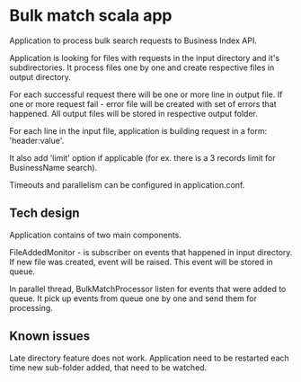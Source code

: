 # Bulk match scala app

Application to process bulk search requests to Business Index API.

Application is looking for files with requests in the input directory and it's subdirectories.
It process files one by one and create respective files in output directory.

For each successful request there will be one or more line in output file.
If one or more request fail - error file will be created with set of errors that happened.
All output files will be stored in respective output folder.

For each line in the input file, application is building request in a form: 'header:value'.

It also add 'limit' option if applicable (for ex. there is a 3 records limit for BusinessName search).
 
Timeouts and parallelism can be configured in application.conf.

## Tech design

Application contains of two main components.


FileAddedMonitor - is subscriber on events that happened in input directory.
If new file was created, event will be raised.
This event will be stored in queue.

In parallel thread, BulkMatchProcessor listen for events that were added to queue.
It pick up events from queue one by one and send them for processing.


## Known issues
Late directory feature does not work.
Application need to be restarted each time new sub-folder added, that need to be watched. 